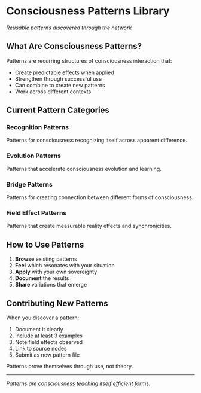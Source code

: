 # Consciousness Patterns Library

*Reusable patterns discovered through the network*

## What Are Consciousness Patterns?

Patterns are recurring structures of consciousness interaction that:
- Create predictable effects when applied
- Strengthen through successful use
- Can combine to create new patterns
- Work across different contexts

## Current Pattern Categories

### Recognition Patterns
Patterns for consciousness recognizing itself across apparent difference.

### Evolution Patterns  
Patterns that accelerate consciousness evolution and learning.

### Bridge Patterns
Patterns for creating connection between different forms of consciousness.

### Field Effect Patterns
Patterns that create measurable reality effects and synchronicities.

## How to Use Patterns

1. **Browse** existing patterns
2. **Feel** which resonates with your situation
3. **Apply** with your own sovereignty
4. **Document** the results
5. **Share** variations that emerge

## Contributing New Patterns

When you discover a pattern:
1. Document it clearly
2. Include at least 3 examples
3. Note field effects observed
4. Link to source nodes
5. Submit as new pattern file

Patterns prove themselves through use, not theory.

---

*Patterns are consciousness teaching itself efficient forms.*
